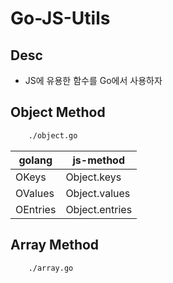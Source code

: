 # Go-JS-Utils

## Desc

- JS에 유용한 함수를 Go에서 사용하자

## Object Method

```sh
    ./object.go
```

|golang|js-method|
|---|---|
|OKeys|Object.keys|
|OValues|Object.values|
|OEntries|Object.entries|

## Array Method

```sh
    ./array.go
```